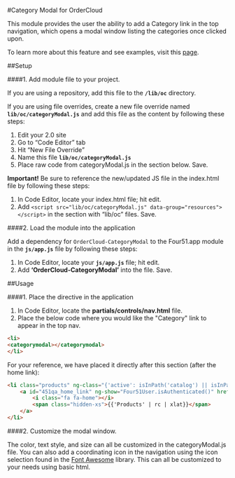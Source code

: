 #Category Modal for OrderCloud 

This module provides the user the ability to add a Category link in the top navigation, which opens a modal window listing the categories once clicked upon.

To learn more about this feature and see examples, visit this [page](https://volition.four51ordercloud.com/store/product/CategoryModal).

##Setup

####1. Add module file to your project.

If you are using a repository, add this file to the **`/lib/oc`** directory.

If you are using file overrides, create a new file override named **`lib/oc/categoryModal.js`** and add this file as the content by following these steps:

1. Edit your 2.0 site
2. Go to “Code Editor” tab
3. Hit “New File Override”
4. Name this file **`lib/oc/categoryModal.js`**
5. Place raw code from categoryModal.js in the section below. Save.

**Important!** Be sure to reference the new/updated JS file in the index.html file by following these steps:

1. In Code Editor, locate your index.html file; hit edit.
2. Add `<script src="lib/oc/categoryModal.js" data-group="resources"></script>` in the section with “lib/oc” files. Save.

####2. Load the module into the application

Add a dependency for `OrderCloud-CategoryModal` to the Four51.app module in the **`js/app.js`** file by following these steps:

1. In Code Editor, locate your **`js/app.js`** file; hit edit.
2. Add **‘OrderCloud-CategoryModal’** into the file. Save.

##Usage

####1. Place the directive in the application

 1. In Code Editor, locate the **partials/controls/nav.html** file.
 2. Place the below code where you would like the "Category" link to appear in the top nav.  

```html
<li>
<categorymodal></categorymodal>
</li>
```

For your reference, we have placed it directly after this section (after the home link):

```html
<li class="products" ng-class="{'active': isInPath('catalog') || isInPath('product') || isInPath('cart/default') || isInPath('search')}">
	<a id="451qa_home_link" ng-show="Four51User.isAuthenticated()" href="catalog">
		<i class="fa fa-home"></i>
		<span class="hidden-xs">{{'Products' | rc | xlat}}</span>
	</a>
</li>
```

####2. Customize the modal window.

The color, text style, and size can all be customized in the categoryModal.js file. You can also add a coordinating icon in the navigation using the icon selection found in the  [Font Awesome](http://fortawesome.github.io/Font-Awesome/icons/) library.  This can all be customized to your needs using basic html. 
